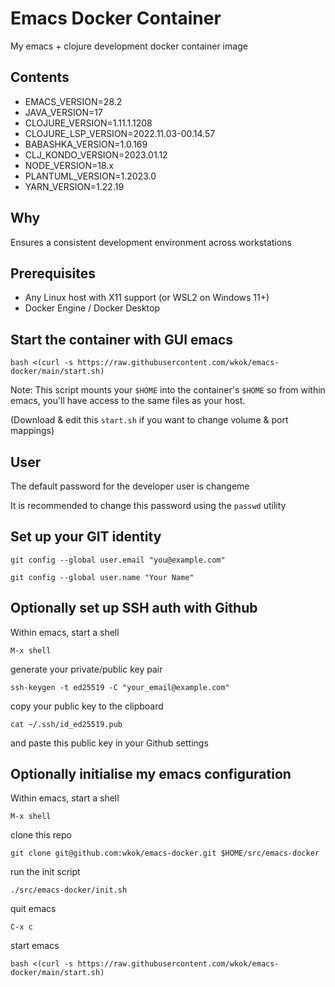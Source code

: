 # Emacs Docker Container

My emacs + clojure development docker container image

## Contents

- EMACS_VERSION=28.2
- JAVA_VERSION=17
- CLOJURE_VERSION=1.11.1.1208
- CLOJURE_LSP_VERSION=2022.11.03-00.14.57
- BABASHKA_VERSION=1.0.169
- CLJ_KONDO_VERSION=2023.01.12
- NODE_VERSION=18.x
- PLANTUML_VERSION=1.2023.0
- YARN_VERSION=1.22.19

## Why

Ensures a consistent development environment across workstations

## Prerequisites

- Any Linux host with X11 support (or WSL2 on Windows 11+)
- Docker Engine / Docker Desktop

## Start the container with GUI emacs

`bash <(curl -s https://raw.githubusercontent.com/wkok/emacs-docker/main/start.sh)`

Note: This script mounts your `$HOME` into the container's `$HOME` so from within emacs, you'll have access to the same files as your host.

(Download & edit this `start.sh` if you want to change volume & port mappings)

## User

The default password for the developer user is changeme

It is recommended to change this password using the `passwd` utility

## Set up your GIT identity

`git config --global user.email "you@example.com"`

`git config --global user.name "Your Name"`

## Optionally set up SSH auth with Github

Within emacs, start a shell

`M-x shell`

generate your private/public key pair

`ssh-keygen -t ed25519 -C "your_email@example.com"`

copy your public key to the clipboard

`cat ~/.ssh/id_ed25519.pub`

and paste this public key in your Github settings

## Optionally initialise my emacs configuration

Within emacs, start a shell

`M-x shell`

clone this repo

`git clone git@github.com:wkok/emacs-docker.git $HOME/src/emacs-docker`

run the init script

`./src/emacs-docker/init.sh`

quit emacs

`C-x c`

start emacs

`bash <(curl -s https://raw.githubusercontent.com/wkok/emacs-docker/main/start.sh)`
